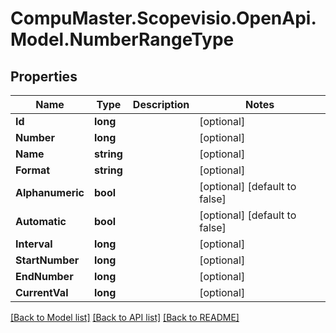 
# CompuMaster.Scopevisio.OpenApi.Model.NumberRangeType

## Properties

Name | Type | Description | Notes
------------ | ------------- | ------------- | -------------
**Id** | **long** |  | [optional] 
**Number** | **long** |  | [optional] 
**Name** | **string** |  | [optional] 
**Format** | **string** |  | [optional] 
**Alphanumeric** | **bool** |  | [optional] [default to false]
**Automatic** | **bool** |  | [optional] [default to false]
**Interval** | **long** |  | [optional] 
**StartNumber** | **long** |  | [optional] 
**EndNumber** | **long** |  | [optional] 
**CurrentVal** | **long** |  | [optional] 

[[Back to Model list]](../README.md#documentation-for-models)
[[Back to API list]](../README.md#documentation-for-api-endpoints)
[[Back to README]](../README.md)

